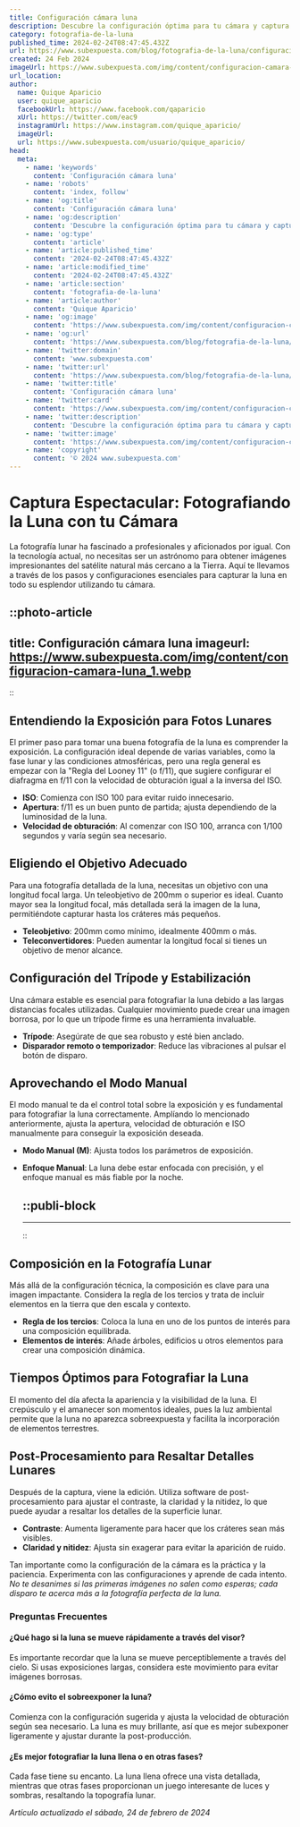 ```yaml
---
title: Configuración cámara luna
description: Descubre la configuración óptima para tu cámara y captura la magia de la luna. Consejos y técnicas para fotografías lunares impresionantes.
category: fotografia-de-la-luna
published_time: 2024-02-24T08:47:45.432Z
url: https://www.subexpuesta.com/blog/fotografia-de-la-luna/configuracion-camara-luna
created: 24 Feb 2024
imageUrl: https://www.subexpuesta.com/img/content/configuracion-camara-luna_1.webp
url_location:
author:
  name: Quique Aparicio
  user: quique_aparicio
  facebookUrl: https://www.facebook.com/qaparicio
  xUrl: https://twitter.com/eac9
  instagramUrl: https://www.instagram.com/quique_aparicio/
  imageUrl: 
  url: https://www.subexpuesta.com/usuario/quique_aparicio/
head:
  meta:
    - name: 'keywords'
      content: 'Configuración cámara luna'
    - name: 'robots'
      content: 'index, follow'
    - name: 'og:title'
      content: 'Configuración cámara luna'
    - name: 'og:description'
      content: 'Descubre la configuración óptima para tu cámara y captura la magia de la luna. Consejos y técnicas para fotografías lunares impresionantes.'
    - name: 'og:type'
      content: 'article'
    - name: 'article:published_time'
      content: '2024-02-24T08:47:45.432Z'
    - name: 'article:modified_time'
      content: '2024-02-24T08:47:45.432Z'
    - name: 'article:section'
      content: 'fotografia-de-la-luna'
    - name: 'article:author'
      content: 'Quique Aparicio'
    - name: 'og:image'
      content: 'https://www.subexpuesta.com/img/content/configuracion-camara-luna_1.webp'
    - name: 'og:url'
      content: 'https://www.subexpuesta.com/blog/fotografia-de-la-luna/configuracion-camara-luna'
    - name: 'twitter:domain'
      content: 'www.subexpuesta.com'
    - name: 'twitter:url'
      content: 'https://www.subexpuesta.com/blog/fotografia-de-la-luna/configuracion-camara-luna'
    - name: 'twitter:title'
      content: 'Configuración cámara luna'
    - name: 'twitter:card'
      content: 'https://www.subexpuesta.com/img/content/configuracion-camara-luna_1.webp'
    - name: 'twitter:description'
      content: 'Descubre la configuración óptima para tu cámara y captura la magia de la luna. Consejos y técnicas para fotografías lunares impresionantes.'
    - name: 'twitter:image'
      content: 'https://www.subexpuesta.com/img/content/configuracion-camara-luna_1.webp'
    - name: 'copyright'
      content: '© 2024 www.subexpuesta.com'
---
```

# Captura Espectacular: Fotografiando la Luna con tu Cámara

La fotografía lunar ha fascinado a profesionales y aficionados por igual. Con la tecnología actual, no necesitas ser un astrónomo para obtener imágenes impresionantes del satélite natural más cercano a la Tierra. Aquí te llevamos a través de los pasos y configuraciones esenciales para capturar la luna en todo su esplendor utilizando tu cámara.


::photo-article
---
title: Configuración cámara luna
imageurl: https://www.subexpuesta.com/img/content/configuracion-camara-luna_1.webp
---
::


## Entendiendo la Exposición para Fotos Lunares

El primer paso para tomar una buena fotografía de la luna es comprender la exposición. La configuración ideal depende de varias variables, como la fase lunar y las condiciones atmosféricas, pero una regla general es empezar con la "Regla del Looney 11" (o f/11), que sugiere configurar el diafragma en f/11 con la velocidad de obturación igual a la inversa del ISO.

- **ISO**: Comienza con ISO 100 para evitar ruido innecesario.
- **Apertura**: f/11 es un buen punto de partida; ajusta dependiendo de la luminosidad de la luna.
- **Velocidad de obturación**: Al comenzar con ISO 100, arranca con 1/100 segundos y varía según sea necesario.

## Eligiendo el Objetivo Adecuado

Para una fotografía detallada de la luna, necesitas un objetivo con una longitud focal larga. Un teleobjetivo de 200mm o superior es ideal. Cuanto mayor sea la longitud focal, más detallada será la imagen de la luna, permitiéndote capturar hasta los cráteres más pequeños.

- **Teleobjetivo**: 200mm como mínimo, idealmente 400mm o más.
- **Teleconvertidores**: Pueden aumentar la longitud focal si tienes un objetivo de menor alcance.

## Configuración del Trípode y Estabilización

Una cámara estable es esencial para fotografiar la luna debido a las largas distancias focales utilizadas. Cualquier movimiento puede crear una imagen borrosa, por lo que un trípode firme es una herramienta invaluable.

- **Trípode**: Asegúrate de que sea robusto y esté bien anclado.
- **Disparador remoto o temporizador**: Reduce las vibraciones al pulsar el botón de disparo.

## Aprovechando el Modo Manual

El modo manual te da el control total sobre la exposición y es fundamental para fotografiar la luna correctamente. Amplíando lo mencionado anteriormente, ajusta la apertura, velocidad de obturación e ISO manualmente para conseguir la exposición deseada.

- **Modo Manual (M)**: Ajusta todos los parámetros de exposición.
- **Enfoque Manual**: La luna debe estar enfocada con precisión, y el enfoque manual es más fiable por la noche.


  ::publi-block
  ---
  ---
  ::
  
  
## Composición en la Fotografía Lunar

Más allá de la configuración técnica, la composición es clave para una imagen impactante. Considera la regla de los tercios y trata de incluir elementos en la tierra que den escala y contexto.

- **Regla de los tercios**: Coloca la luna en uno de los puntos de interés para una composición equilibrada.
- **Elementos de interés**: Añade árboles, edificios u otros elementos para crear una composición dinámica.

## Tiempos Óptimos para Fotografiar la Luna

El momento del día afecta la apariencia y la visibilidad de la luna. El crepúsculo y el amanecer son momentos ideales, pues la luz ambiental permite que la luna no aparezca sobreexpuesta y facilita la incorporación de elementos terrestres.

## Post-Procesamiento para Resaltar Detalles Lunares

Después de la captura, viene la edición. Utiliza software de post-procesamiento para ajustar el contraste, la claridad y la nitidez, lo que puede ayudar a resaltar los detalles de la superficie lunar.

- **Contraste**: Aumenta ligeramente para hacer que los cráteres sean más visibles.
- **Claridad y nitidez**: Ajusta sin exagerar para evitar la aparición de ruido.

Tan importante como la configuración de la cámara es la práctica y la paciencia. Experimenta con las configuraciones y aprende de cada intento. *No te desanimes si las primeras imágenes no salen como esperas; cada disparo te acerca más a la fotografía perfecta de la luna.*

### Preguntas Frecuentes
#### ¿Qué hago si la luna se mueve rápidamente a través del visor?
Es importante recordar que la luna se mueve perceptiblemente a través del cielo. Si usas exposiciones largas, considera este movimiento para evitar imágenes borrosas.

#### ¿Cómo evito el sobreexponer la luna?
Comienza con la configuración sugerida y ajusta la velocidad de obturación según sea necesario. La luna es muy brillante, así que es mejor subexponer ligeramente y ajustar durante la post-producción.

#### ¿Es mejor fotografiar la luna llena o en otras fases?
Cada fase tiene su encanto. La luna llena ofrece una vista detallada, mientras que otras fases proporcionan un juego interesante de luces y sombras, resaltando la topografía lunar.

_Artículo actualizado el sábado, 24 de febrero de 2024_